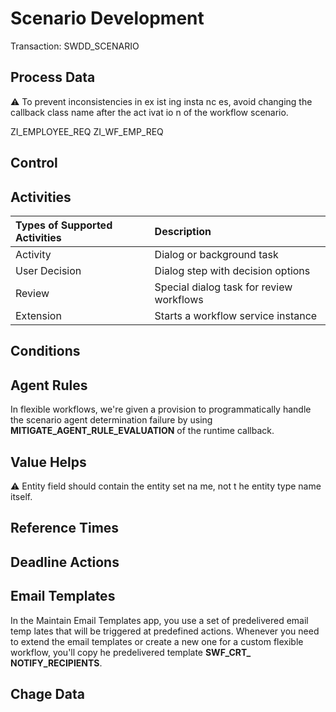 # Scenario Development
Transaction: SWDD_SCENARIO

## Process Data

⚠️ To prevent inconsistencies in ex ist ing insta nc es, avoid changing the callback class name after the act ivat io n of the workflow scenario.

ZI_EMPLOYEE_REQ
ZI_WF_EMP_REQ

## Control

## Activities

|Types of Supported Activities | Description                                 |
|:-----------------------------|:------------------------------------------- |
| Activity                     | Dialog or background task                   |
| User Decision                | Dialog step with decision options           |
| Review                       | Special dialog task for review workflows    |
| Extension                    | Starts a workflow service instance          |

## Conditions

## Agent Rules

In flexible workflows, we're given a provision to programmatically handle the scenario agent determination failure by using **MITIGATE_AGENT_RULE_EVALUATION** of the runtime callback.

## Value Helps

⚠️ Entity field should contain the entity set na me, not t he entity type name itself.

## Reference Times

## Deadline Actions

## Email Templates

In the Maintain Email Templates app, you use a set of predelivered email temp lates that will be triggered at predefined actions. Whenever you need to extend the email templates or create a new one for a custom flexible workflow, you'll copy he predelivered template **SWF_CRT_ NOTIFY_RECIPIENTS**.

## Chage Data
